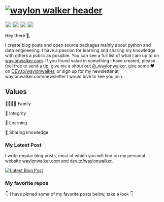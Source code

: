 # [![waylon walker header](https://raw.githubusercontent.com/WaylonWalker/WaylonWalker/master/icon/gh-bannner.png)](https://waylonwalker.com)

<!-- <code><img height="20" src="https://raw.githubusercontent.com/github/explore/cebd63002168a05a6a642f309227eefeccd92950/topics/flutter/flutter.png"></code> -->

<code><a href="https://dev.to/waylonwalker"><img height="20" src="https://raw.githubusercontent.com/WaylonWalker/WaylonWalker/master/icon/dev.png"></a></code>
<code><a href="https://twitter/_waylonwalker"><img height="20" src="https://github.com/WaylonWalker/WaylonWalker/blob/master/icon/twitter.png?raw=true"></a></code>
<code><a href="https://instagram/waylonwalker"><img height="20" src="https://github.com/WaylonWalker/WaylonWalker/blob/master/icon/instagram.jpg?raw=true"></a></code>
<code><a href="https://www.buymeacoffee.com/bBdtMQO"><img height="20" src="https://github.com/WaylonWalker/WaylonWalker/blob/master/icon/by-me-a-coffee.png?raw=true"></a></code>

Hey there 👋,

I create blog posts and open source packages mainly about python and data engineering.  I have a passion for learning and sharing my knowledge with others a public as possible.  You can see a full list of what I am up to on [waylonwalker.com](waylonwalker.com).  If you found value in something I have created, please feel free to send a [tip](https://www.buymeacoffee.com/bBdtMQO), give me a shout out [@_waylonwalker](https://twitter.com/_waylonwalker), give some ♥ on [DEV.to/waylonwalker](https://dev.to/waylonwalker), or sign up for my newsletter  at waylonwalker.com/newsletter  I would love to see you join.

## Values

👨‍👩‍👧‍👦 Family

💪 Integrity

🧠 Learning

🙌 Sharing knowledge


### My Latest Post

I write regular blog posts, most of which you will find on my personal website [waylonwalker.com](https://waylonwalker.com) and [dev.to/waylonwalker](https://dev.to/waylonwalker).

[![Latest Blog Post](https://waylonwalker.com/latest.png)](https://waylonwalker.com/latest)


### My favorite repos

👇 I have pinned some of my favorite posts below, take a look 👇
